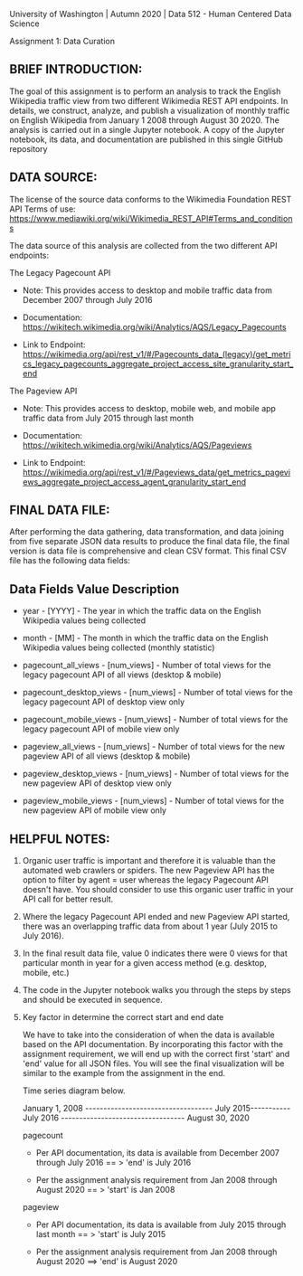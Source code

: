 University of Washington | Autumn 2020 | Data 512 - Human Centered Data Science

Assignment 1: Data Curation

BRIEF INTRODUCTION:
-------------------
The goal of this assignment is to perform an analysis to track the English Wikipedia traffic view from two different Wikimedia REST API endpoints. In details, we construct, analyze, and publish a visualization of monthly traffic on English Wikipedia from January 1 2008 through August 30 2020.
The analysis is carried out in a single Jupyter notebook. A copy of the Jupyter notebook, its data, and documentation are published in this single GitHub repository

DATA SOURCE:
------------
The license of the source data conforms to the Wikimedia Foundation REST API
Terms of use: https://www.mediawiki.org/wiki/Wikimedia_REST_API#Terms_and_conditions

The data source of this analysis are collected from the two different API endpoints:

The Legacy Pagecount API

- Note: This provides access to desktop and mobile traffic data from December 2007 through July 2016

- Documentation: https://wikitech.wikimedia.org/wiki/Analytics/AQS/Legacy_Pagecounts

- Link to Endpoint: https://wikimedia.org/api/rest_v1/#/Pagecounts_data_(legacy)/get_metrics_legacy_pagecounts_aggregate_project_access_site_granularity_start_end

The Pageview API

- Note: This provides access to desktop, mobile web, and mobile app traffic data from July 2015 through last month

- Documentation: https://wikitech.wikimedia.org/wiki/Analytics/AQS/Pageviews

- Link to Endpoint: https://wikimedia.org/api/rest_v1/#/Pageviews_data/get_metrics_pageviews_aggregate_project_access_agent_granularity_start_end

FINAL DATA FILE:
----------------
After performing the data gathering, data transformation, and data joining from five separate JSON data results to produce the final data file, the final version is data file is comprehensive and clean CSV format.
This final CSV file has the following data fields:

Data Fields                      Value          Description
-------------------------------------------------------------------------------------------------------------------------------------------------------
- year - [YYYY] - The year in which the traffic data on the English Wikipedia values being collected

- month - [MM] - The month in which the traffic data on the English Wikipedia values being collected (monthly statistic)

- pagecount_all_views - [num_views] - Number of total views for the legacy pagecount API of all views (desktop & mobile)

- pagecount_desktop_views - [num_views] - Number of total views for the legacy pagecount API of desktop view only

- pagecount_mobile_views - [num_views] - Number of total views for the legacy pagecount API of mobile view only

- pageview_all_views - [num_views] - Number of total views for the new pageview API of all views (desktop & mobile)

- pageview_desktop_views - [num_views] - Number of total views for the new pageview API of desktop view only

- pageview_mobile_views - [num_views] - Number of total views for the new pageview API of mobile view only

HELPFUL NOTES:
--------------
1. Organic user traffic is important and therefore it is valuable than the automated web crawlers or spiders. The new Pageview API has the option to filter by agent = user whereas the legacy Pagecount API doesn't have. You should consider to use this organic user traffic in your API call for better result.

2. Where the legacy Pagecount API ended and new Pageview API started, there was an overlapping traffic data from about 1 year (July 2015 to July 2016).

3. In the final result data file, value 0 indicates there were 0 views for that particular month in year for a given access method (e.g. desktop, mobile, etc.)

4. The code in the Jupyter notebook walks you through the steps by steps and should be executed in sequence.

5. Key factor in determine the correct start and end date

   We have to take into the consideration of when the data is available based on the API documentation. By incorporating this factor with the assignment requirement, we will end    up with the correct first 'start' and 'end' value for all JSON files. You will see the final visualization will be similar to the example from the assignment in the end.

   Time series diagram below.

   January 1, 2008 ----------------------------------- July 2015-----------July 2016 ---------------------------------- August 30, 2020

   pagecount

   - Per API documentation, its data is available from December 2007 through July 2016 == > 'end' is July 2016
   
   - Per the assignment analysis requirement from Jan 2008 through August 2020 == > 'start' is Jan 2008

   pageview

   - Per API documentation, its data is available from July 2015 through last month == > 'start' is July 2015
   
   - Per the assignment analysis requirement from Jan 2008 through August 2020 ==> 'end' is August 2020


